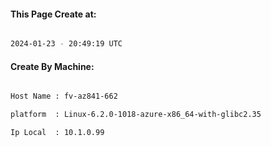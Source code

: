 
   
#### This Page Create at:

```bash

2024-01-23 - 20:49:19 UTC

```

#### Create By Machine:

```bash

Host Name : fv-az841-662

platform  : Linux-6.2.0-1018-azure-x86_64-with-glibc2.35

Ip Local  : 10.1.0.99

```


